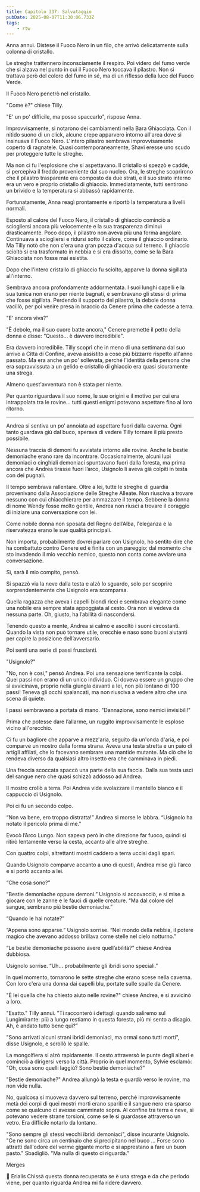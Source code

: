 ```yaml
---
title: Capitolo 337: Salvataggio
pubDate: 2025-08-07T11:30:06.733Z
tags:
    - rtw
---
```















Anna annuì. Distese il Fuoco Nero in un filo, che arrivò delicatamente sulla colonna di cristallo.


Le streghe trattennero inconsciamente il respiro. Poi videro del fumo verde che si alzava nel punto in cui il Fuoco Nero toccava il pilastro. Non si trattava però del colore del fumo in sé, ma di un riflesso della luce del Fuoco Verde.


Il Fuoco Nero penetrò nel cristallo.


"Come è?" chiese Tilly.


"E' un po' difficile, ma posso spaccarlo", rispose Anna.


Improvvisamente, si notarono dei cambiamenti nella Bara Ghiacciata. Con il nitido suono di un click, alcune crepe apparvero intorno all'area dove si insinuava il Fuoco Nero. L'intero pilastro sembrava improvvisamente coperto di ragnatele. Quasi contemporaneamente, Shavi eresse uno scudo per proteggere tutte le streghe.


Ma non ci fu l'esplosione che si aspettavano. Il cristallo si spezzò e cadde, si percepiva il freddo proveniente dal suo nucleo. Ora, le streghe scoprirono che il pilastro trasparente era composto da due strati, e il suo strato interno era un vero e proprio cristallo di ghiaccio. Immediatamente, tutti sentirono un brivido e la temperatura si abbassò rapidamente.


Fortunatamente, Anna reagì prontamente e riportò la temperatura a livelli normali.


Esposto al calore del Fuoco Nero, il cristallo di ghiaccio cominciò a sciogliersi ancora più velocemente e la sua trasparenza diminuì drasticamente. Poco dopo, il pilastro non aveva più una forma angolare. Continuava a sciogliersi e ridursi sotto il calore, come il ghiaccio ordinario. Ma Tilly notò che non c'era una gran pozza d'acqua sul terreno. Il ghiaccio sciolto si era trasformato in nebbia e si era dissolto, come se la Bara Ghiacciata non fosse mai esistita.


Dopo che l'intero cristallo di ghiaccio fu sciolto, apparve la donna sigillata all'interno.


Sembrava ancora profondamente addormentata. I suoi lunghi capelli e la sua tunica non erano per niente bagnati, e sembravano gli stessi di prima che fosse sigillata. Perdendo il supporto del pilastro, la debole donna vacillò, per poi venire presa in braccio da Cenere prima che cadesse a terra.


"E' ancora viva?"


"È debole, ma il suo cuore batte ancora," Cenere premette il petto della donna e disse: “Questo... è davvero incredibile".


Era davvero incredibile. Tilly scoprì che in meno di una settimana dal suo arrivo a Città di Confine, aveva assistito a cose più bizzarre rispetto all'anno passato. Ma era anche un po' sollevata, perché l'identità della persona che era sopravvissuta a un gelido e cristallo di ghiaccio era quasi sicuramente una strega.


Almeno quest'avventura non è stata per niente.


Per quanto riguardava il suo nome, le sue origini e il motivo per cui era intrappolata tra le rovine... tutti questi enigmi potevano aspettare fino al loro ritorno.






*******************


Andrea si sentiva un po’ annoiata ad aspettare fuori dalla caverna. Ogni tanto guardava giù dal buco, sperava di vedere Tilly tornare il più presto possibile.


Nessuna traccia di demoni fu avvistata intorno alle rovine. Anche le bestie demoniache erano rare da incontrare. Occasionalmente, alcuni lupi demoniaci o cinghiali demoniaci spuntavano fuori dalla foresta, ma prima ancora che Andrea tirasse fuori l’arco, Usignolo li aveva già colpiti in testa con dei pugnali.


Il tempo sembrava rallentare. Oltre a lei, tutte le streghe di guardia provenivano dalla Associazione delle Streghe Alleate. Non riusciva a trovare nessuno con cui chiacchierare per ammazzare il tempo. Sebbene la donna di nome Wendy fosse molto gentile, Andrea non riuscì a trovare il coraggio di iniziare una conversazione con lei.


Come nobile donna non sposata del Regno dell’Alba, l'eleganza e la riservatezza erano le sue qualità principali.


Non importa, probabilmente dovrei parlare con Usignolo, ho sentito dire che ha combattuto contro Cenere ed è finita con un pareggio; dal momento che sto invadendo il mio vecchio nemico, questo non conta come avviare una conversazione.


Sì, sarà il mio compito, pensò.


Si spazzò via la neve dalla testa e alzò lo sguardo, solo per scoprire sorprendentemente che Usignolo era scomparsa.


Quella ragazza che aveva i capelli biondi ricci e sembrava elegante come una nobile era sempre stata appoggiata al cesto. Ora non si vedeva da nessuna parte. Oh, giusto, ha l’abilità di nascondersi.


Tenendo questo a mente, Andrea si calmò e ascoltò i suoni circostanti. Quando la vista non può tornare utile, orecchie e naso sono buoni aiutanti per capire la posizione dell’avversario.


Poi sentì una serie di passi fruscianti.


"Usignolo?"


"No, non è così," pensò Andrea. Poi una sensazione terrificante la colpì. Quei passi non erano di un unico individuo. Ci doveva essere un gruppo che si avvicinava, proprio nella giungla davanti a lei, non più lontano di 100 passi! Teneva gli occhi spalancati, ma non riusciva a vedere altro che una scena di quiete.


I passi sembravano a portata di mano. "Dannazione, sono nemici invisibili!"


Prima che potesse dare l’allarme, un ruggito improvvisamente le esplose vicino all'orecchio.


Ci fu un bagliore che apparve a mezz'aria, seguito da un'onda d'aria, e poi comparve un mostro dalla forma strana. Aveva una testa stretta e un paio di artigli affilati, che lo facevano sembrare una mantide mutante. Ma ciò che lo rendeva diverso da qualsiasi altro insetto era che camminava in piedi.


Una freccia scoccata spaccò una parte della sua faccia. Dalla sua testa uscì del sangue nero che quasi schizzò addosso ad Andrea.


Il mostro crollò a terra. Poi Andrea vide svolazzare il mantello bianco e il cappuccio di Usignolo.


Poi ci fu un secondo colpo.


“Non va bene, ero troppo distratta!” Andrea si morse le labbra. “Usignolo ha notato il pericolo prima di me."


Evocò l’Arco Lungo. Non sapeva però in che direzione far fuoco, quindi si ritirò lentamente verso la cesta, accanto alle altre streghe.


Con quattro colpi, altrettanti mostri caddero a terra uccisi dagli spari.


Quando Usignolo comparve accanto a uno di questi, Andrea mise giù l’arco e si portò accanto a lei.


“Che cosa sono?”


“Bestie demoniache oppure demoni.” Usignolo si accovacciò, e si mise a giocare con le zanne e le fauci di quelle creature. “Ma dal colore del sangue, sembrano più bestie demoniache.”


“Quando le hai notate?”


“Appena sono apparse.” Usignolo sorrise. “Nel mondo della nebbia, il potere magico che avevano addosso brillava come stelle nel cielo notturno.”


“Le bestie demoniache possono avere quell’abilità?” chiese Andrea dubbiosa.


Usignolo sorrise. “Uh… probabilmente gli ibridi sono speciali.”


In quel momento, tornarono le sette streghe che erano scese nella caverna. Con loro c'era una donna dai capelli blu, portate sulle spalle da Cenere.


"È lei quella che ha chiesto aiuto nelle rovine?" chiese Andrea, e si avvicinò a loro.


"Esatto." Tilly annuì. "Ti racconterò i dettagli quando saliremo sul Lungimirante: più a lungo restiamo in questa foresta, più mi sento a disagio. Ah, è andato tutto bene qui?”


"Sono arrivati ​​alcuni strani ibridi demoniaci, ma ormai sono tutti morti", disse Usignolo, e scrollò le spalle.


La mongolfiera si alzò rapidamente. Il cesto attraversò le punte degli alberi e cominciò a dirigersi verso la città. Proprio in quel momento, Sylvie esclamò: "Oh, cosa sono quelli laggiù? Sono bestie demoniache?"


"Bestie demoniache?" Andrea allungò la testa e guardò verso le rovine, ma non vide nulla.


No, qualcosa si muoveva davvero sul terreno, perché improvvisamente metà dei corpi di quei mostri morti erano spariti e il sangue nero era sparso come se qualcuno ci avesse camminato sopra. Al confine tra terra e neve, si potevano vedere strane torsioni, come se le si guardasse attraverso un vetro. Era difficile notarlo da lontano.


"Sono sempre gli stessi vecchi ibridi demoniaci", disse incurante Usignolo. "Ce ne sono circa un centinaio che si precipitano nel buco ... Forse sono attratti dall'odore del verme gigante morto e si apprestano a fare un buon pasto." Sbadigliò. "Ma nulla di questo ci riguarda.”






Merges






💬 Erialis Chissà questa donna recuperata se è una strega e da che periodo viene, per quanto riguarda Andrea mi fa ridere davvero.
                                


                                



